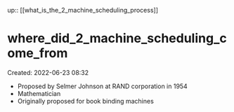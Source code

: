 up:: [[what_is_the_2_machine_scheduling_process]]

# where_did_2_machine_scheduling_come_from
Created: 2022-06-23 08:32

- Proposed by Selmer Johnson at RAND corporation in 1954
- Mathematician
- Originally proposed for book binding machines
